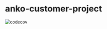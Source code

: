 # anko-customer-project

[![codecov](https://codecov.io/gh/Kundro/anko-customer-project/branch/main/graph/badge.svg)](https://codecov.io/gh/Kundro/anko-customer-project)

